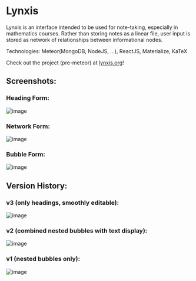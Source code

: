 # Lynxis
Lynxis is an interface intended to be used for note-taking, especially in mathematics courses. Rather than storing notes as a linear file, user input is stored as network of relationships between informational nodes.

Technologies: Meteor(MongoDB, NodeJS, ...), ReactJS, Materialize, KaTeX

Check out the project (pre-meteor) at [lynxis.org](http://lynxis.org/)!

## Screenshots:
### Heading Form:
![image](https://cloud.githubusercontent.com/assets/18433116/18409378/79bee0e2-76fa-11e6-9091-72a7d6d444ee.png)

### Network Form:
![image](https://cloud.githubusercontent.com/assets/18433116/18409383/88c5f648-76fa-11e6-8551-906067980dea.png)

### Bubble Form:
![image](https://cloud.githubusercontent.com/assets/18433116/18409392/d4bdd9f8-76fa-11e6-8bc9-b268108cd0c6.png)


## Version History:

### v3 (only headings, smoothly editable):
![image](https://cloud.githubusercontent.com/assets/18433116/17279672/4a8f72e0-572f-11e6-96bd-3398808d9816.png)
### v2 (combined nested bubbles with text display):
![image](https://cloud.githubusercontent.com/assets/18433116/15915487/7b1c0dc0-2d9e-11e6-9036-056657bf7ef9.png)
### v1 (nested bubbles only):
![image](https://cloud.githubusercontent.com/assets/18433116/15207649/4a486f68-17dc-11e6-83a6-478460995392.png)
